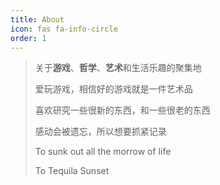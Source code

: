 ```yaml
---
title: About
icon: fas fa-info-circle
order: 1
---
```



> 关于**游戏**、**哲学**、**艺术**和生活乐趣的聚集地
>
> 爱玩游戏，相信好的游戏就是一件艺术品
>
> 喜欢研究一些很新的东西，和一些很老的东西
>
> 感动会被遗忘，所以想要抓紧记录
>
> To sunk out all the morrow of life
>
> To Tequila Sunset
